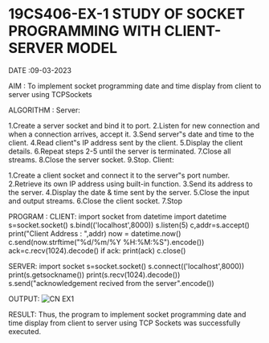# 19CS406-EX-1 STUDY OF SOCKET PROGRAMMING WITH CLIENT-SERVER MODEL

DATE :09-03-2023

AIM :
To implement socket programming date and time display from client to server using TCPSockets

ALGORITHM :
Server:

1.Create a server socket and bind it to port.
2.Listen for new connection and when a connection arrives, accept it.
3.Send server‟s date and time to the client.
4.Read client‟s IP address sent by the client.
5.Display the client details.
6.Repeat steps 2-5 until the server is terminated.
7.Close all streams.
8.Close the server socket.
9.Stop.
Client:

1.Create a client socket and connect it to the server‟s port number.
2.Retrieve its own IP address using built-in function.
3.Send its address to the server.
4.Display the date & time sent by the server.
5.Close the input and output streams.
6.Close the client socket.
7.Stop




PROGRAM :
CLIENT:
import socket
from datetime import datetime
s=socket.socket()
s.bind(('localhost',8000))
s.listen(5)
c,addr=s.accept()
print("Client Address : ",addr)
now = datetime.now()
c.send(now.strftime("%d/%m/%Y %H:%M:%S").encode())
ack=c.recv(1024).decode()
if ack:
    print(ack)
c.close()

SERVER:
import socket
s=socket.socket()
s.connect(('localhost',8000))
print(s.getsockname())
print(s.recv(1024).decode())
s.send("acknowledgement recived from the server".encode())


OUTPUT:
![CN EX1](https://github.com/rajalakshmi8248/19CS406-EX-1/assets/122860827/79eb1bd0-c24e-405b-83bf-615798fbb710)




RESULT:
Thus, the program to implement socket programming date and time display from client to server using TCP Sockets was successfully executed.
